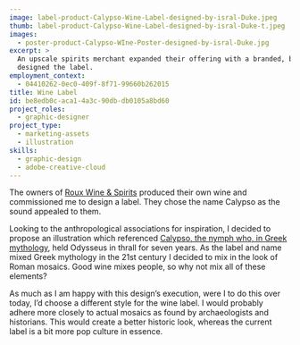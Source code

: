 ```yaml
---
image: label-product-Calypso-Wine-Label-designed-by-isral-Duke.jpeg
thumb: label-product-Calypso-Wine-Label-designed-by-isral-Duke-t.jpeg
images:
  - poster-product-Calypso-WIne-Poster-designed-by-isral-Duke.jpg
excerpt: >
  An upscale spirits merchant expanded their offering with a branded, bespoke wine for which I
  designed the label.
employment_context:
  - 04410262-0ec0-409f-8f71-99660b262015
title: Wine Label
id: be8edb0c-aca1-4a3c-90db-db0105a8bd60
project_roles:
  - graphic-designer
project_type:
  - marketing-assets
  - illustration
skills:
  - graphic-design
  - adobe-creative-cloud
---
```

<p>The owners of <a href="/projects/brand-assets-for-roux-wine-and-spirits" target="_blank">Roux Wine & Spirits</a> produced their own wine and commissioned me to design a label. They chose the name Calypso as the sound appealed to them.
</p>
<p>Looking to the anthropological associations for inspiration, I decided to propose an illustration which referenced <a href="https://en.wikipedia.org/wiki/Calypso_(mythology)" target="_blank">Calypso, the nymph who, in Greek mythology</a>, held Odysseus in thrall for seven years. As the label and name mixed Greek mythology in the 21st century I decided to mix in the look of Roman mosaics. Good wine mixes people, so why not mix all of these elements?
</p>
<p>As much as I am happy with this design’s execution, were I to do this over today, I’d choose a different style for the wine label. I would probably adhere more closely to actual mosaics as found by archaeologists and historians. This would create a better historic look, whereas the current label is a bit more pop culture in essence.
</p>